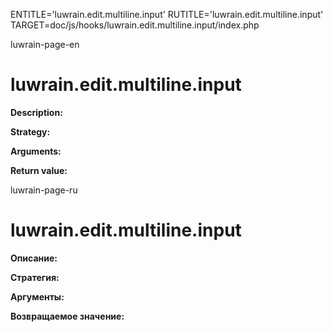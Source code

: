 
ENTITLE='luwrain.edit.multiline.input'
RUTITLE='luwrain.edit.multiline.input'
TARGET=doc/js/hooks/luwrain.edit.multiline.input/index.php

luwrain-page-en

# luwrain.edit.multiline.input

__Description:__

__Strategy:__

__Arguments:__

__Return value:__


luwrain-page-ru

# luwrain.edit.multiline.input 

__Описание:__

__Стратегия:__

__Аргументы:__

__Возвращаемое значение:__

